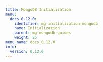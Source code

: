 ```yaml
---
title: MongoDB Initialization
menu:
  docs_0.12.0:
    identifier: mg-initialization-mongodb
    name: Initialization
    parent: mg-mongodb-guides
    weight: 25
menu_name: docs_0.12.0
info:
  version: 0.12.0
---
```


